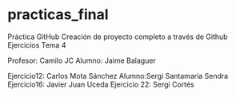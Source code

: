 # practicas_final
Práctica GitHub
Creación de proyecto completo a través de Github
Ejercicios Tema 4

Profesor: Camilo JC
Alumno: Jaime Balaguer

Ejercicio12: Carlos Mota Sánchez
Alumno:Sergi Santamaria Sendra
Ejercicio16: Javier Juan Uceda
Ejercicio 22: Sergi Cortés
